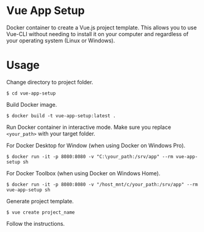 # Vue App Setup
Docker container to create a Vue.js project template. This allows you to use Vue-CLI without needing to install it on your computer and regardless of your operating system (Linux or Windows).

# Usage
Change directory to project folder.
```
$ cd vue-app-setup
```

Build Docker image.
```
$ docker build -t vue-app-setup:latest .
```

Run Docker container in interactive mode.
Make sure you replace `<your_path>` with your target folder.

For Docker Desktop for Window (when using Docker on Windows Pro).
```
$ docker run -it -p 8080:8080 -v "C:\your_path:/srv/app" --rm vue-app-setup sh
```

For Docker Toolbox (when using Docker on Windows Home).
```
$ docker run -it -p 8080:8080 -v "/host_mnt/c/your_path:/srv/app" --rm vue-app-setup sh
```

Generate project template.
```
$ vue create project_name
```

Follow the instructions.
